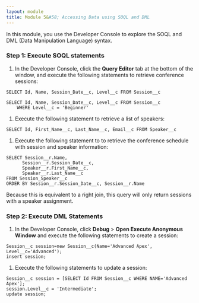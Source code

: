 ```yaml
---
layout: module
title: Module 5&#58; Accessing Data using SOQL and DML
---
```

In this module, you use the Developer Console to explore the SOQL and DML (Data Manipulation Language) syntax.

### Step 1: Execute SOQL statements

1. In the Developer Console, click the **Query Editor** tab at the bottom of the window, and execute the following statements to retrieve conference sessions:

  ```
  SELECT Id, Name, Session_Date__c, Level__c FROM Session__c
  ```

  ```
  SELECT Id, Name, Session_Date__c, Level__c FROM Session__c
      WHERE Level__c = 'Beginner'
  ```

1. Execute the following statement to retrieve a list of speakers:

  ```
  SELECT Id, First_Name__c, Last_Name__c, Email__c FROM Speaker__c
  ```

1. Execute the following statement to to retrieve the conference schedule with session and speaker information:

  ```
  SELECT Session__r.Name,
        Session__r.Session_Date__c,
        Speaker__r.First_Name__c,
        Speaker__r.Last_Name__c
  FROM Session_Speaker__c
  ORDER BY Session__r.Session_Date__c, Session__r.Name
  ```

  Because this is equivalent to a right join, this query will only return sessions with a speaker assignment.


### Step 2: Execute DML Statements


1. In the Developer Console, click **Debug** > **Open Execute Anonymous Window** and execute the following statements to create a session:

  ```
  Session__c session=new Session__c(Name='Advanced Apex', Level__c='Advanced');
  insert session;
  ```

1. Execute the following statements to update a session:

  ```
  Session__c session = [SELECT Id FROM Session__c WHERE NAME='Advanced Apex'];
  session.Level__c = 'Intermediate';
  update session;
  ```
